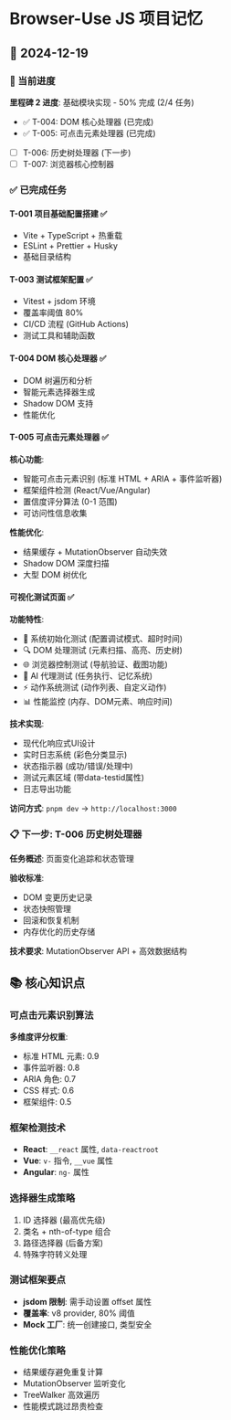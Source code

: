 # Browser-Use JS 项目记忆

## 📅 2024-12-19

### 🎯 当前进度

**里程碑 2 进度**: 基础模块实现 - 50% 完成 (2/4 任务)

- ✅ T-004: DOM 核心处理器 (已完成)
- ✅ T-005: 可点击元素处理器 (已完成)
- [ ] T-006: 历史树处理器 (下一步)
- [ ] T-007: 浏览器核心控制器

### ✅ 已完成任务

#### T-001 项目基础配置搭建 ✅

- Vite + TypeScript + 热重载
- ESLint + Prettier + Husky
- 基础目录结构

#### T-003 测试框架配置 ✅

- Vitest + jsdom 环境
- 覆盖率阈值 80%
- CI/CD 流程 (GitHub Actions)
- 测试工具和辅助函数

#### T-004 DOM 核心处理器 ✅

- DOM 树遍历和分析
- 智能元素选择器生成
- Shadow DOM 支持
- 性能优化

#### T-005 可点击元素处理器 ✅

**核心功能**:

- 智能可点击元素识别 (标准 HTML + ARIA + 事件监听器)
- 框架组件检测 (React/Vue/Angular)
- 置信度评分算法 (0-1 范围)
- 可访问性信息收集

**性能优化**:

- 结果缓存 + MutationObserver 自动失效
- Shadow DOM 深度扫描
- 大型 DOM 树优化

#### 可视化测试页面 ✅

**功能特性**:

- 🚀 系统初始化测试 (配置调试模式、超时时间)
- 🔍 DOM 处理测试 (元素扫描、高亮、历史树)
- 🌐 浏览器控制测试 (导航验证、截图功能)
- 🧠 AI 代理测试 (任务执行、记忆系统)
- ⚡ 动作系统测试 (动作列表、自定义动作)
- 📊 性能监控 (内存、DOM元素、响应时间)

**技术实现**:

- 现代化响应式UI设计
- 实时日志系统 (彩色分类显示)
- 状态指示器 (成功/错误/处理中)
- 测试元素区域 (带data-testid属性)
- 日志导出功能

**访问方式**: `pnpm dev` → `http://localhost:3000`

### 📋 下一步: T-006 历史树处理器

**任务概述**: 页面变化追踪和状态管理

**验收标准**:

- DOM 变更历史记录
- 状态快照管理
- 回滚和恢复机制
- 内存优化的历史存储

**技术要求**: MutationObserver API + 高效数据结构

## 📚 核心知识点

### 可点击元素识别算法

**多维度评分权重**:

- 标准 HTML 元素: 0.9
- 事件监听器: 0.8
- ARIA 角色: 0.7
- CSS 样式: 0.6
- 框架组件: 0.5

### 框架检测技术

- **React**: `__react` 属性, `data-reactroot`
- **Vue**: `v-` 指令, `__vue` 属性
- **Angular**: `ng-` 属性

### 选择器生成策略

1. ID 选择器 (最高优先级)
2. 类名 + nth-of-type 组合
3. 路径选择器 (后备方案)
4. 特殊字符转义处理

### 测试框架要点

- **jsdom 限制**: 需手动设置 offset 属性
- **覆盖率**: v8 provider, 80% 阈值
- **Mock 工厂**: 统一创建接口, 类型安全

### 性能优化策略

- 结果缓存避免重复计算
- MutationObserver 监听变化
- TreeWalker 高效遍历
- 性能模式跳过昂贵检查

